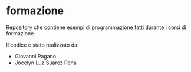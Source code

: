 ﻿# formazione

Repository che contiene esempi di programmazione fatti durante i corsi di formazione.

Il codice è stato realizzato da:

- Giovanni Pagano
- Jocelyn Luz Suarez Pena